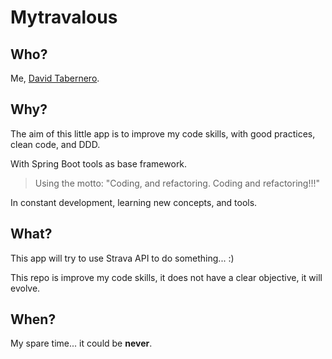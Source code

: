 # Mytravalous
## Who?
Me, [David Tabernero](https://www.linkedin.com/in/davidtaberneroperez/).  

## Why?
The aim of this little app is to improve my code skills, with good practices, clean code, and DDD. 

With Spring Boot tools as base framework. 

> Using the motto: "Coding, and refactoring. Coding and refactoring!!!"

In constant development, learning new concepts, and tools.

## What?

This app will try to use Strava API to do something... :) 

This repo is improve my code skills, it does not have a clear objective, it will evolve.

## When?
My spare time...  it could be __never__.